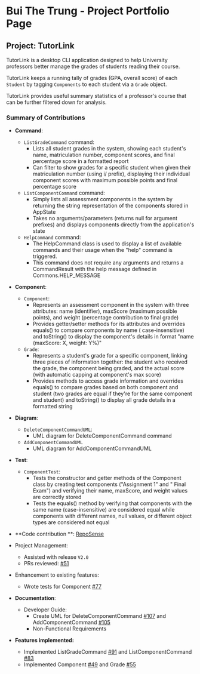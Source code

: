 # Bui The Trung - Project Portfolio Page

## Project: TutorLink

TutorLink is a desktop CLI application designed to help
University professors better manage the grades of students
reading their course.

TutorLink keeps a running tally of grades (GPA, overall score) of each
`Student` by tagging `Components` to each student via a `Grade` object.

TutorLink provides useful summary statistics of a professor's course that
can be further filtered down for analysis.

### Summary of Contributions

- **Command**:
    - `ListGradeCommand` command:
        - Lists all student grades in the system, showing each student's name, matriculation number, component scores,
          and
          final percentage score in a formatted report
        - Can filter to show grades for a specific student when given their matriculation number (using i/ prefix),
          displaying their individual component scores with maximum possible points and final percentage score
    - `ListComponentCommand` command:
        - Simply lists all assessment components in the system by returning the string representation of the components
          stored in AppState
        - Takes no arguments/parameters (returns null for argument prefixes) and displays components directly from the
          application's state
    - `HelpCommand` command:
        - The HelpCommand class is used to display a list of available commands and
          their usage when the "help" command is triggered.
        - This command does not require any arguments and returns a CommandResult with the help message defined in
          Commons.HELP_MESSAGE

- **Component**:
    - `Component`:
        - Represents an assessment component in the system with three attributes: name (identifier), maxScore (maximum
          possible points), and weight (percentage contribution to final grade)
        - Provides getter/setter methods for its attributes and overrides equals() to compare components by name (
          case-insensitive) and toString() to display the component's details in format "name (maxScore: X, weight: Y%)"
    - `Grade`:
        - Represents a student's grade for a specific component, linking three pieces of information together: the
          student who received the grade, the component being graded, and the actual score (with automatic capping at
          component's max score)
        - Provides methods to access grade information and overrides equals() to compare grades based on both component
          and student (two grades are equal if they're for the same component and student) and toString() to display all
          grade details in a formatted string
- **Diagram**:
    - `DeleteComponentCommandUML`:
        - UML diagram for DeleteComponentCommand command
    - `AddComponentCommandUML`
        - UML diagram for AddComponentCommandUML
- **Test**:
    - `ComponentTest`:
        - Tests the constructor and getter methods of the Component class by creating test components ("Assignment 1"
          and "
          Final
          Exam") and verifying their name, maxScore, and weight values are correctly stored
        - Tests the equals() method by verifying that components with the same name (case-insensitive) are considered
          equal
          while components with different names, null values, or different object types are considered not equal

- **Code contribution
  **: [RepoSense](https://nus-cs2113-ay2425s1.github.io/tp-dashboard/?search=TrungBui32&breakdown=true&sort=groupTitle%20dsc&sortWithin=title&since=2024-09-20&timeframe=commit&mergegroup=&groupSelect=groupByRepos&checkedFileTypes=docs~functional-code~test-code~other)
- Project Management:
    - Assisted with release `V2.0`
    - PRs reviewed: [#51](https://github.com/AY2425S1-CS2113-W13-4/tp/pull/51)
- Enhancement to existing features:
    - Wrote tests for Component [#77](https://github.com/AY2425S1-CS2113-W13-4/tp/pull/77)
- **Documentation**:
    - Developer Guide:
        - Create UML for DeleteComponentCommand [#107](https://github.com/AY2425S1-CS2113-W13-4/tp/pull/107) and
          AddComponentCommand [#105](https://github.com/AY2425S1-CS2113-W13-4/tp/pull/105)
        - Non-Functional Requirements
- **Features implemented:**
    - Implemented ListGradeCommand [#91](https://github.com/AY2425S1-CS2113-W13-4/tp/pull/91) and
      ListComponentCommand [#83](https://github.com/AY2425S1-CS2113-W13-4/tp/pull/83)
    - Implemented Component [#49](https://github.com/AY2425S1-CS2113-W13-4/tp/pull/49) and
      Grade [#55](https://github.com/AY2425S1-CS2113-W13-4/tp/pull/55)